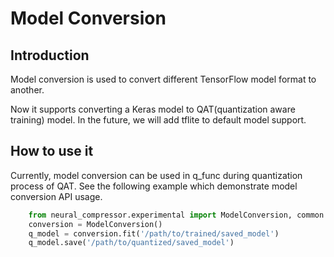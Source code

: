 Model Conversion 
==================

## Introduction

Model conversion is used to convert different TensorFlow model format to another. 

Now it supports converting a Keras model to QAT(quantization aware training) model. In the future, we will add tflite to default model support.

## How to use it
Currently, model conversion can be used in q_func during quantization process of QAT.
See the following example which demonstrate model conversion API usage.

```python
    from neural_compressor.experimental import ModelConversion, common
    conversion = ModelConversion()
    q_model = conversion.fit('/path/to/trained/saved_model')
    q_model.save('/path/to/quantized/saved_model')
```
